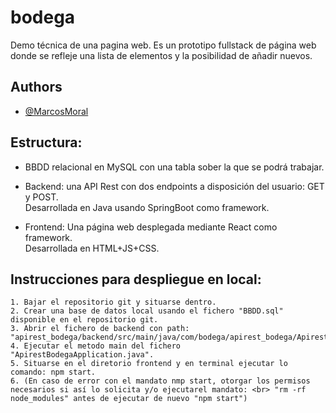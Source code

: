 # bodega
Demo técnica de una pagina web.
Es un prototipo fullstack de página web donde se refleje una lista de elementos y la posibilidad de añadir nuevos.

## Authors

- [@MarcosMoral](marcos.morales04@alumnos.upm.es)


## Estructura:
- BBDD relacional en MySQL con una tabla sober la que se podrá trabajar.

- Backend: una API Rest con dos endpoints a disposición del usuario: GET y POST.
        <br> Desarrollada en Java usando SpringBoot como framework.

- Frontend: Una página web desplegada mediante React como framework.
        <br> Desarrollada en HTML+JS+CSS.

## Instrucciones para despliegue en local:
    1. Bajar el repositorio git y situarse dentro.
    2. Crear una base de datos local usando el fichero "BBDD.sql" disponible en el repositorio git.
    3. Abrir el fichero de backend con path: "apirest_bodega/backend/src/main/java/com/bodega/apirest_bodega/ApirestBodegaApplication.java".
    4. Ejecutar el metodo main del fichero "ApirestBodegaApplication.java".
    5. Situarse en el diretorio frontend y en terminal ejecutar lo comando: npm start.
    6. (En caso de error con el mandato nmp start, otorgar los permisos necesarios si así lo solicita y/o ejecutarel mandato: <br> "rm -rf node_modules" antes de ejecutar de nuevo "npm start")
<br>
<br>